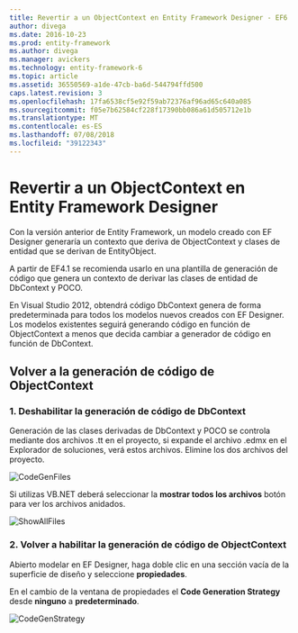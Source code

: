 ```yaml
---
title: Revertir a un ObjectContext en Entity Framework Designer - EF6
author: divega
ms.date: 2016-10-23
ms.prod: entity-framework
ms.author: divega
ms.manager: avickers
ms.technology: entity-framework-6
ms.topic: article
ms.assetid: 36550569-a1de-47cb-ba6d-544794ffd500
caps.latest.revision: 3
ms.openlocfilehash: 17fa6538cf5e92f59ab72376af96ad65c640a085
ms.sourcegitcommit: f05e7b62584cf228f17390bb086a61d505712e1b
ms.translationtype: MT
ms.contentlocale: es-ES
ms.lasthandoff: 07/08/2018
ms.locfileid: "39122343"
---
```

# <a name="reverting-to-objectcontext-in-entity-framework-designer"></a>Revertir a un ObjectContext en Entity Framework Designer
Con la versión anterior de Entity Framework, un modelo creado con EF Designer generaría un contexto que deriva de ObjectContext y clases de entidad que se derivan de EntityObject.

A partir de EF4.1 se recomienda usarlo en una plantilla de generación de código que genera un contexto de derivar las clases de entidad de DbContext y POCO.

En Visual Studio 2012, obtendrá código DbContext genera de forma predeterminada para todos los modelos nuevos creados con EF Designer. Los modelos existentes seguirá generando código en función de ObjectContext a menos que decida cambiar a generador de código en función de DbContext.

## <a name="reverting-back-to-objectcontext-code-generation"></a>Volver a la generación de código de ObjectContext

### <a name="1-disable-dbcontext-code-generation"></a>1. Deshabilitar la generación de código de DbContext

Generación de las clases derivadas de DbContext y POCO se controla mediante dos archivos .tt en el proyecto, si expande el archivo .edmx en el Explorador de soluciones, verá estos archivos. Elimine los dos archivos del proyecto.

![CodeGenFiles](~/ef6/media/codegenfiles.png)

Si utilizas VB.NET deberá seleccionar la **mostrar todos los archivos** botón para ver los archivos anidados.

![ShowAllFiles](~/ef6/media/showallfiles.png)

### <a name="2-re-enable-objectcontext-code-generation"></a>2. Volver a habilitar la generación de código de ObjectContext

Abierto modelar en EF Designer, haga doble clic en una sección vacía de la superficie de diseño y seleccione **propiedades**.

En el cambio de la ventana de propiedades el **Code Generation Strategy** desde **ninguno** a **predeterminado**.

![CodeGenStrategy](~/ef6/media/codegenstrategy.png)
